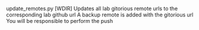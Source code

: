 update_remotes.py [WDIR]
Updates all lab gitorious remote urls to the corresponding lab github url
A backup remote is added with the gitorious url
You will be responsible to perform the push
